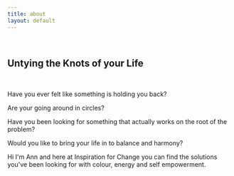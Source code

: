 ```yaml
---
title: about
layout: default
---
```

&nbsp;

## Untying the Knots of your Life

&nbsp;

Have you ever felt like something is holding you back?

Are your going around in circles?

Have you been looking for something that actually works on the root of the problem?

Would you like to bring your life in to balance and harmony?

Hi I&#39;m Ann and here at Inspiration for Change you can find the solutions you&#39;ve been looking for with colour, energy and self empowerment.